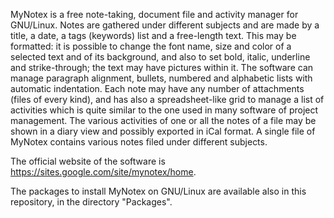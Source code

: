 MyNotex is a free note-taking, document file and activity manager for GNU/Linux. Notes are gathered under different subjects and are made by a title, a date, a tags (keywords) list and a free-length text. This may be formatted: it is possible to change the font name, size and color of a selected text and of its background, and also to set bold, italic, underline and strike-through; the text may have pictures within it. The software can manage paragraph alignment, bullets, numbered and alphabetic lists with automatic indentation. Each note may have any number of attachments (files of every kind), and has also a spreadsheet-like grid to manage a list of activities which is quite similar to the one used in many software of project management. The various activities of one or all the notes of a file may be shown in a diary view and possibly exported in iCal format. A single file of MyNotex contains various notes filed under different subjects.

The official website of the software is https://sites.google.com/site/mynotex/home.

The packages to install MyNotex on GNU/Linux are available also in this repository, in the directory "Packages".
